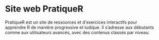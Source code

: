# Site web PratiqueR

PratiqueR est un site de ressources et d'exercices interactifs pour apprendre R de manière progressive et ludique.
Il s’adresse aux débutants comme aux utilisateurs avancés, avec des contenus classés par niveau.
